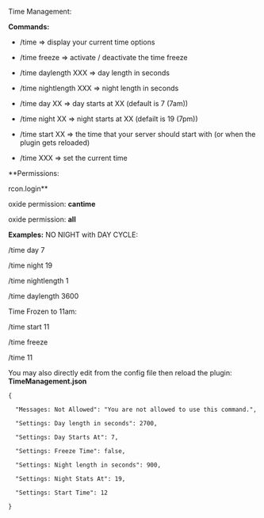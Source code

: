 Time Management:

**Commands:**

- /time => display your current time options

- /time freeze => activate / deactivate the time freeze

- /time daylength XXX => day length in seconds

- /time nightlength XXX => night length in seconds

- /time day XX => day starts at XX (default is 7 (7am))

- /time night XX => night starts at XX (defailt is 19 (7pm))

- /time start XX => the time that your server should start with (or when the plugin gets reloaded)

- /time XXX => set the current time

**Permissions:

rcon.login**

oxide permission: **cantime**

oxide permission: **all**

**Examples:**
NO NIGHT  with DAY CYCLE:

/time day 7

/time night 19

/time nightlength 1

/time daylength 3600

Time Frozen to 11am:

/time start 11

/time freeze

/time 11


You may also directly edit from the config file then reload the plugin:
**TimeManagement.json**

````
{

  "Messages: Not Allowed": "You are not allowed to use this command.",

  "Settings: Day length in seconds": 2700,

  "Settings: Day Starts At": 7,

  "Settings: Freeze Time": false,

  "Settings: Night length in seconds": 900,

  "Settings: Night Stats At": 19,

  "Settings: Start Time": 12

}
````